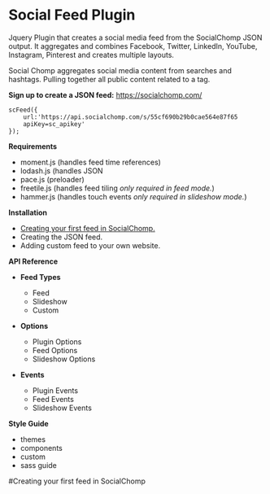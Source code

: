 # Social Feed Plugin
Jquery Plugin that creates a social media feed from the SocialChomp JSON output. It aggregates and combines Facebook, Twitter, LinkedIn, YouTube, Instagram, Pinterest and creates multiple layouts.

Social Chomp aggregates social media content from searches and hashtags. Pulling together all public content related to a tag.

**Sign up to create a JSON feed:** https://socialchomp.com/

    scFeed({
	    url:'https://api.socialchomp.com/s/55cf690b29b0cae564e87f65
	    apiKey=sc_apikey'
	});
**Requirements**

 - moment.js (handles feed time references) 
 - lodash.js (handles JSON
 - pace.js (preloader) 
 - freetile.js (handles feed tiling *only required in feed mode.*)
 - hammer.js (handles touch events *only required in slideshow mode.*)

**Installation**

 - [Creating your first feed in SocialChomp.](https://github.com/SocialChomp/socialfeed_plugin#creating-your-first-feed-in-socialchomp)
 - Creating the JSON feed.
 - Adding custom feed to your own website.

**API Reference**

 - **Feed Types**
	 - Feed
	 - Slideshow
	 - Custom

 - **Options**
	 - Plugin Options
	 - Feed Options
	 - Slideshow Options

 - **Events**

	 - Plugin Events
	 - Feed Events
	 - Slideshow Events

**Style Guide**
	
 - themes
 - components
 - custom
 - sass guide

#Creating your first feed in SocialChomp
